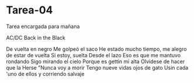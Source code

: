 # Tarea-04
Tarea encargada para mañana

AC/DC Back in the Black

De vuelta en negro 
Me golpeó el saco 
He estado mucho tiempo, me alegro de estar de vuelta 
Sí estoy, suelta 
Desde el lazo 
Eso es que me mantuvo rondando 
Sigo mirando el cielo 
Porque es gettin mi alta 
Olvídese de hacer que la Herse "Nunca voy a morir 
Tengo nueve vidas 
ojos de gato 
Usin cada 'uno de ellos y corriendo salvaje 
